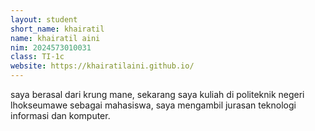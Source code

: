 ```yaml
---
layout: student
short_name: khairatil
name: khairatil aini
nim: 2024573010031
class: TI-1c
website: https://khairatilaini.github.io/
---
```

saya berasal dari krung mane, sekarang saya kuliah di politeknik negeri lhokseumawe sebagai mahasiswa, saya mengambil jurasan teknologi informasi dan komputer.

